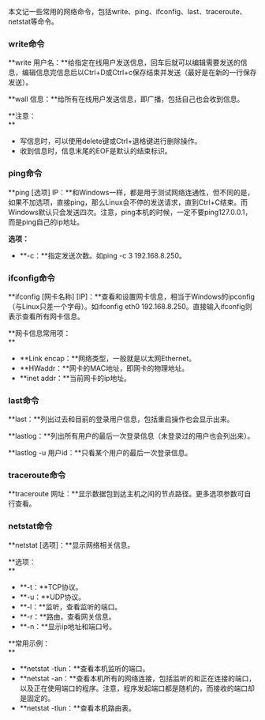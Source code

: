 本文记一些常用的网络命令，包括write、ping、ifconfig、last、traceroute、netstat等命令。

### write命令

**write 用户名：**给指定在线用户发送信息，回车后就可以编辑需要发送的信息，编辑信息完信息后以Ctrl+D或Ctrl+c保存结束并发送（最好是在新的一行保存发送）。

**wall 信息：**给所有在线用户发送信息，即广播，包括自己也会收到信息。

**注意：  
**

* 写信息时，可以使用delete键或Ctrl+退格键进行删除操作。
* 收到信息时，信息末尾的EOF是默认的结束标识。

### ping命令

**ping \[选项\] IP：**和Windows一样，都是用于测试网络连通性，但不同的是，如果不加选项，直接ping，那么Linux会不停的发送请求，直到Ctrl+C结束。而Windows默认只会发送四次。注意，ping本机的时候，一定不要ping127.0.0.1，而是ping自己的ip地址。

**选项：**

* **-c：**指定发送次数。如ping -c 3 192.168.8.250。

### ifconfig命令

**ifconfig \[网卡名称\] \[IP\]：**查看和设置网卡信息，相当于Windows的ipconfig（与Linux只差一个字母）。如ifconfig eth0 192.168.8.250。直接输入ifconfig则表示查看所有网卡信息。

**网卡信息常用项：  
**

* **Link encap：**网络类型，一般就是以太网Ethernet。
* **HWaddr：**网卡的MAC地址，即网卡的物理地址。
* **inet addr：**当前网卡的ip地址。

### last命令

**last：**列出过去和目前的登录用户信息，包括重启操作也会显示出来。

**lastlog：**列出所有用户的最后一次登录信息（未登录过的用户也会列出来）。

**lastlog -u 用户id：**只看某个用户的最后一次登录信息。

### traceroute命令

**traceroute 网址：**显示数据包到达主机之间的节点路径。更多选项参数可自行查看。

### netstat命令

**netstat \[选项\]：**显示网络相关信息。

**选项：  
**

* **-t：**TCP协议。
* **-u：**UDP协议。
* **-l：**监听，查看监听的端口。
* **-r：**路由，查看网关信息。
* **-n：**显示ip地址和端口号。

**常用示例：  
**

* **netstat -tlun：**查看本机监听的端口。
* **netstat -an：**查看本机所有的网络连接，包括监听的和正在连接的端口，以及正在使用端口的程序。注意，程序发起端口都是随机的，而接收的端口却是固定的。
* **netstat -tlun：**查看本机路由表。



